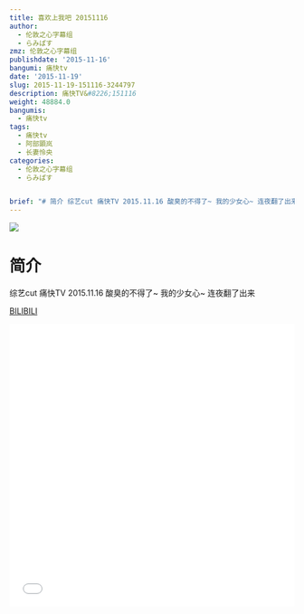 ```yaml
---
title: 喜欢上我吧 20151116
author:
  - 伦敦之心字幕组
  - らみぱす
zmz: 伦敦之心字幕组
publishdate: '2015-11-16'
bangumi: 痛快tv
date: '2015-11-19'
slug: 2015-11-19-151116-3244797
description: 痛快TV&#8226;151116
weight: 48884.0
bangumis:
  - 痛快tv
tags:
  - 痛快tv
  - 阿部顕岚
  - 长妻怜央
categories:
  - 伦敦之心字幕组
  - らみぱす


brief: "# 简介 综艺cut 痛快TV 2015.11.16 酸臭的不得了~ 我的少女心~ 连夜翻了出来"
---
```

![](https://i.imgur.com/dSEntxd.png)
# 简介  
综艺cut 痛快TV 2015.11.16 酸臭的不得了~   我的少女心~   连夜翻了出来

  [BILIBILI](https://www.bilibili.com/video/av3244797/)

<div class="vcontainer">  <iframe class='video' src="//www.bilibili.com/blackboard/player.html?cid=NA&aid=3244797" width="100%" height="500" frameborder="0" allowfullscreen="allowfullscreen"></iframe></div>
